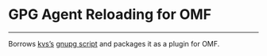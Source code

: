 # GPG Agent Reloading for OMF

- - -

Borrows [kvs’s](https://github.com/kvs) [gnupg script](https://github.com/kvs/dotfiles/blob/master/fish/gnupg.fish) and packages it as a plugin for OMF.
